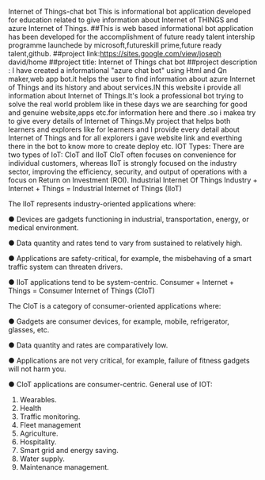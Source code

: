 Internet of Things-chat bot
This is informational bot application developed for education related to give information about Internet of THINGS and azure Internet of Things. ##This is web based informational bot application has been developed for the accomplishment of future ready talent intership programme launchede by microsoft,futureskill prime,future ready talent,github.
##project link:https://sites.google.com/view/joseph david/home
##project title: Internet of Things chat bot
##project description : I have created a informational "azure chat bot" using Html and Qn maker,web app bot.it helps the user to find information about azure Internet of Things  and its history and about services.IN this website i provide all information about Internet of Things.It's look a professional bot trying to solve the real world problem like in these days we are searching for good and genuine website,apps etc.for information here and there .so i makea try to give every details of Internet of Things.My project that helps both learners and explorers like for learners and I provide every detail about Internet of Things and for all explorers i gave website link and everthing there in the bot to know more to create deploy etc.
IOT Types:
There are two types of IoT: CIoT and IIoT
CIoT often focuses on convenience for individual customers, whereas IIoT is strongly focused on the industry sector, improving the efficiency, security, and output of operations with a focus on Return on Investment (ROI).
Industrial Internet Of Things
Industry + Internet + Things = Industrial Internet of Things (IIoT)

The IIoT represents industry-oriented applications where:

● Devices are gadgets functioning in industrial, transportation, energy, or medical environment.

● Data quantity and rates tend to vary from sustained to relatively high.

● Applications are safety-critical, for example, the misbehaving of a smart traffic system can threaten drivers.

● IIoT applications tend to be system-centric.
Consumer + Internet + Things = Consumer Internet of Things (CIoT)

The CIoT is a category of consumer-oriented applications where:

● Gadgets are consumer devices, for example, mobile, refrigerator, glasses, etc.

● Data quantity and rates are comparatively low.

● Applications are not very critical, for example, failure of fitness gadgets will not harm you.

● CIoT applications are consumer-centric.
General use of IOT:
1. Wearables.
2. Health
3. Traffic monitoring.
4. Fleet management
5. Agriculture.
6. Hospitality.
7. Smart grid and energy saving.
8. Water supply.
9. Maintenance management.
